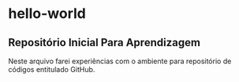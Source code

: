 # hello-world
Repositório Inicial Para Aprendizagem
-------------------------------------
Neste arquivo farei experiências com o ambiente para repositório de códigos entitulado GitHub.
